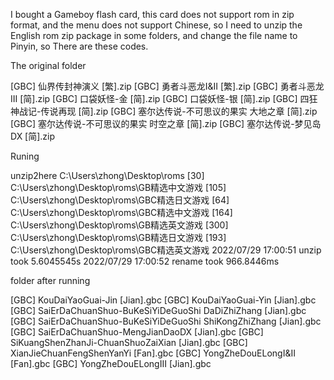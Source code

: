 I bought a Gameboy flash card, this card does not support rom in zip format, and the menu does not support Chinese, so I need to unzip the English rom zip package in some folders, and change the file name to Pinyin, so There are these codes.

The original folder

[GBC] 仙界传封神演义 [繁].zip
[GBC] 勇者斗恶龙I&II [繁].zip
[GBC] 勇者斗恶龙III [简].zip
[GBC] 口袋妖怪-金 [简].zip
[GBC] 口袋妖怪-银 [简].zip
[GBC] 四狂神战记-传说再现 [简].zip
[GBC] 塞尔达传说-不可思议的果实 大地之章 [简].zip
[GBC] 塞尔达传说-不可思议的果实 时空之章 [简].zip
[GBC] 塞尔达传说-梦见岛DX [简].zip

Runing

unzip2here C:\Users\zhong\Desktop\roms
[30]    C:\Users\zhong\Desktop\roms\GB精选中文游戏
[105]   C:\Users\zhong\Desktop\roms\GBC精选日文游戏
[64]    C:\Users\zhong\Desktop\roms\GBC精选中文游戏
[164]   C:\Users\zhong\Desktop\roms\GB精选英文游戏
[300]   C:\Users\zhong\Desktop\roms\GB精选日文游戏
[193]   C:\Users\zhong\Desktop\roms\GBC精选英文游戏
2022/07/29 17:00:51 unzip took 5.6045545s
2022/07/29 17:00:52 rename took 966.8446ms

folder after running

[GBC] KouDaiYaoGuai-Jin [Jian].gbc
[GBC] KouDaiYaoGuai-Yin [Jian].gbc
[GBC] SaiErDaChuanShuo-BuKeSiYiDeGuoShi DaDiZhiZhang [Jian].gbc
[GBC] SaiErDaChuanShuo-BuKeSiYiDeGuoShi ShiKongZhiZhang [Jian].gbc
[GBC] SaiErDaChuanShuo-MengJianDaoDX [Jian].gbc
[GBC] SiKuangShenZhanJi-ChuanShuoZaiXian [Jian].gbc
[GBC] XianJieChuanFengShenYanYi [Fan].gbc
[GBC] YongZheDouELongI&II [Fan].gbc
[GBC] YongZheDouELongIII [Jian].gbc